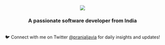
<h1 align="center">
    <img src="https://readme-typing-svg.herokuapp.com/ font=Righteous&size=35&center=true&vCenter=true&width=500&height=70&duration=4000&lines=Hi+There!+👋;+I'm+Pranjal+Javia!;" />
</h1>

<h3 align="center">A passionate software developer from India</h3>

<br/>

<div align="center">
 🐦 Connect with me on Twitter <a href="https://x.com/pranjaljavia" target="_blank">@pranjaljavia</a> for daily insights and updates!
</div>

